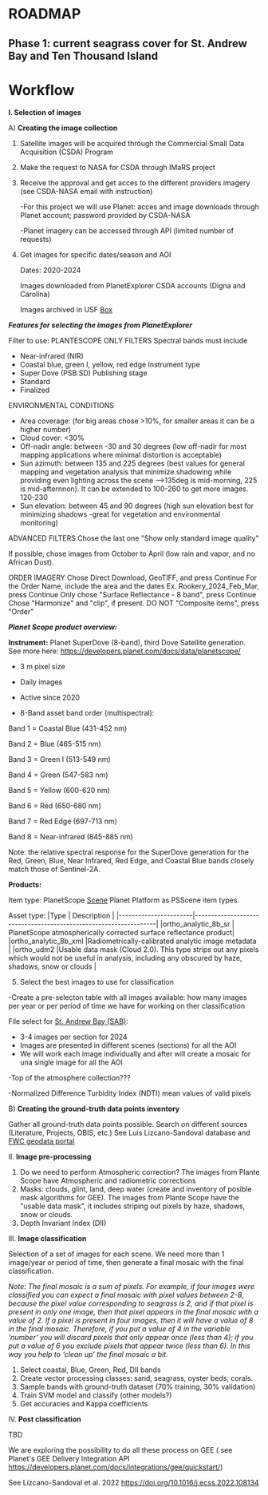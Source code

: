 # ROADMAP

## Phase 1: current seagrass cover for St. Andrew Bay and Ten Thousand Island

# Workflow

**I. Selection of images**

A) **Creating the image collection** 

1. Satellite images will be acquired through the Commercial Small Data Acquisition (CSDA) Program
2. Make the request to NASA for CSDA through IMaRS project
3. Receive the approval and get acces to the different providers imagery (see CSDA-NASA email with instruction)
   
   -For this project we will use Planet: acces and image downloads through Planet account; password provided by CSDA-NASA
   
   -Planet imagery can be accessed through API (limited number of requests)

4. Get images for specific dates/season and AOI
   
   Dates: 2020-2024 
   
   Images downloaded from PlanetExplorer CSDA accounts (Digna and Carolina)
   
   Images archived in USF [Box](https://usf.app.box.com/folder/276967083852)

**_Features for selecting the images from PlanetExplorer_**

Filter to use:
PLANTESCOPE ONLY FILTERS
Spectral bands must include
- Near-infrared (NIR)
- Coastal blue, green I, yellow, red edge
Instrument type
- Super Dove (PSB.SD)
Publishing stage
- Standard
- Finalized

ENVIRONMENTAL CONDITIONS
- Area coverage: (for big areas chose >10%, for smaller areas it can be a higher number)
- Cloud cover: <30% 
- Off-nadir angle: between -30 and 30 degrees (low off-nadir for most mapping applications where minimal distortion is acceptable)
- Sun azimuth: between 135 and 225 degrees (best values for general mapping and vegetation analysis that minimize shadowing while providing even lighting across the scene -->135deg is mid-morning, 225 is mid-afternnon). It can be extended to 100-260 to get more images. 120-230
- Sun elevation: between 45 and 90 degrees (high sun elevation best for minimizing shadows -great for vegetation and  environmental monitoring)

ADVANCED FILTERS
Chose the last one "Show only standard image quality"

If possible, chose images from October to April (low rain and vapor, and no African Dust).

ORDER IMAGERY
Chose Direct Download, GeoTIFF, and press Continue
For the Order Name, include the area and the dates Ex. Rookery_2024_Feb_Mar, press Continue
Only chose "Surface Reflectance - 8 band", press Continue
Chose "Harmonize" and "clip", if present. DO NOT "Composite items", press "Order"

**_Planet Scope product overview:_**

**Instrument:** Planet SuperDove (8-band), third Dove Satellite generation. See more here: https://developers.planet.com/docs/data/planetscope/ 

- 3 m pixel size

- Daily images

- Active since 2020

- 8-Band asset band order (multispectral):


Band 1 = Coastal Blue (431-452 nm)

Band 2 = Blue (465-515 nm)

Band 3 = Green I (513-549 nm)

Band 4 = Green (547-583 nm)

Band 5 = Yellow (600-620 nm)

Band 6 = Red (650-680 nm)

Band 7 = Red Edge (697-713 nm)

Band 8 = Near-infrared (845-885 nm)

Note: the relative spectral response for the SuperDove generation for the Red, Green, Blue, Near Infrared, Red Edge, and Coastal Blue bands closely match those of Sentinel-2A. 

**Products:** 

Item type: PlanetScope [Scene](https://developers.planet.com/docs/data/planetscope/) Planet Platform as PSScene item types.

Asset type: 
|Type                   | Description                                                      |
|-----------------------|------------------------------------------------------------------|
|ortho_analytic_8b_sr	| PlanetScope atmospherically corrected surface reflectance product|
|ortho_analytic_8b_xml  |Radiometrically-calibrated analytic image metadata                |
|ortho_udm2             |Usable data mask (Cloud 2.0). This type strips out any pixels which would not be useful in analysis, including any obscured by haze, shadows, snow or clouds                                    |
   
5. Select the best images to use for classification

-Create a pre-selecton table with all images available: how many images per year or per period of time we have for working on ther classification

File select for [St. Andrew Bay (SAB)](https://usf.box.com/s/wj2uvhrmz4segjth7n71tozg55w0ivx3): 
- 3-4 images per section for 2024
- Images are presented in different scenes (sections) for all the AOI
- We will work each image individually and after will create a mosaic for una single image for all the AOI
   
-Top of the atmosphere collection???
   
-Normalized Difference Turbidity Index (NDTI) mean values of valid pixels

 
B) **Creating the ground-truth data points inventory**

Gather all ground-truth data points possible. Search on different sources (Literature, Projects, OBIS, etc.)
See Luis Lizcano-Sandoval database and [FWC geodata portal](https://geodata.myfwc.com/datasets/myfwc::seagrass-habitat-in-florida/about)

II. **Image pre-processing**

1. Do we need to perform Atmospheric correction? The images from Plante Scope have Atmospheric and radiometric corrections
2. Masks: clouds, glint, land, deep water (create and inventory of posible mask algorithms for GEE). The images from Plante Scope have the "usable data mask", it includes striping out pixels by haze, shadows, snow or clouds. 
3. Depth Invariant Index (DII)

III. **Image classification**

Selection of a set of images for each scene. We need more than 1 image/year or period of time, then generate a final mosaic with the final classification.

_Note:_ _The final mosaic is a sum of pixels. For example, if four images were classified you can expect a final mosaic with pixel values ​​between 2-8, because the pixel value corresponding to seagrass is 2, and if that pixel is present in only one image, then that pixel appears in the final mosaic with a value of 2. If a pixel is present in four images, then it will have a value of 8 in the final mosaic. Therefore, if you put a value of 4 in the variable ‘number’ you will discard pixels that only appear once (less than 4); if you put a value of 6 you exclude pixels that appear twice (less than 6). In this way you help to ‘clean up’ the final mosaic a bit._

1. Select coastal, Blue, Green, Red, DII bands
2. Create vector processing classes: sand, seagrass, oyster beds, corals.
3. Sample bands with ground-truth dataset (70% training, 30% validation) 
4. Train SVM model and classify (other models?)
5. Get accuracies and Kappa coefficients

IV. **Post classification**

TBD

We are exploring the possibility to do all these process on GEE ( see Planet's GEE Delivery Integration API https://developers.planet.com/docs/integrations/gee/quickstart/) 


See Lizcano-Sandoval et al. 2022 https://doi.org/10.1016/j.ecss.2022.108134 




